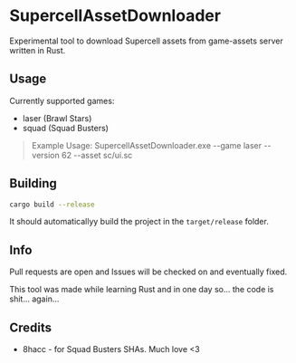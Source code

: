 # SupercellAssetDownloader

Experimental tool to download Supercell assets from game-assets server written in Rust.

## Usage
Currently supported games:
- laser (Brawl Stars)
- squad (Squad Busters)

> Example Usage: SupercellAssetDownloader.exe --game laser --version 62 --asset sc/ui.sc

## Building
```bash
cargo build --release
```
It should automaticallyy build the project in the `target/release` folder.

## Info
Pull requests are open and Issues will be checked on and eventually fixed.

This tool was made while learning Rust and in one day so... the code is shit... again... 

## Credits
- 8hacc - for Squad Busters SHAs. Much love <3
